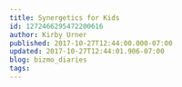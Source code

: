 ```yaml
---
title: Synergetics for Kids
id: 1272466295472200616
author: Kirby Urner
published: 2017-10-27T12:44:00.000-07:00
updated: 2017-10-27T12:44:01.906-07:00
blog: bizmo_diaries
tags: 
---
```


